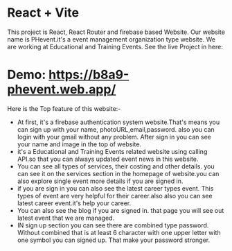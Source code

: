 # React + Vite

This project is React, React Router and firebase based Website. Our website name is PHevent.it's a event management organization type website. We are working at Educational and Training Events. See the live Project in here:

# Demo: https://b8a9-phevent.web.app/

Here is the Top feature of this website:-

- At first, it's a firebase authentication system website.That's means you can sign up with your name, photoURL,email,password. also you can login with your gmail without any problem. After sign in you can see your name and image in the top of website.
- it's a Educational and Training Events related website using calling API.so that you can always updated event news in this website.
- You can see all types of services, their costing and other details. you can see it on the services section in the homepage of website.you can also explore single event more details if you are signed in.
- if you are sign in you can also see the latest career types event. This types of event are very helpful for their career.also also you can see latest career event.it's help your career.
- You can also see the blog if you are signed in. that page you will see out latest event that we are managed.
- IN sign up section you can see there are combined type password. Without combined that is at least 6 character with one upper letter with one symbol you can signed up. That make your password stronger.
